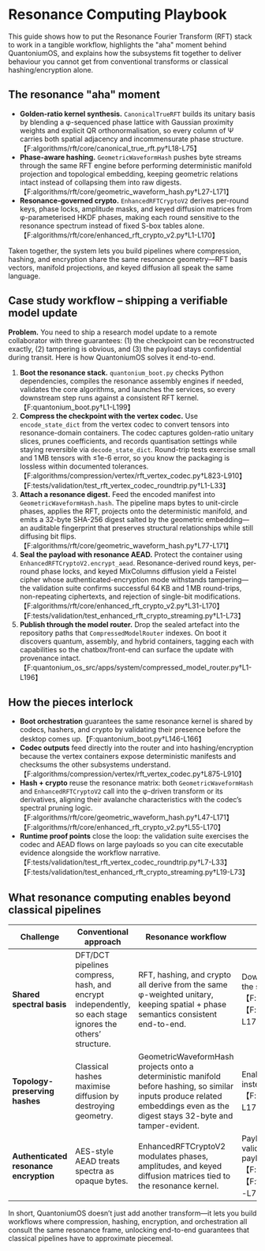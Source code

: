 # Resonance Computing Playbook

This guide shows how to put the Resonance Fourier Transform (RFT) stack to work in a tangible workflow, highlights the "aha" moment behind QuantoniumOS, and explains how the subsystems fit together to deliver behaviour you cannot get from conventional transforms or classical hashing/encryption alone.

## The resonance "aha" moment

* **Golden-ratio kernel synthesis.** `CanonicalTrueRFT` builds its unitary basis by blending a φ-sequenced phase lattice with Gaussian proximity weights and explicit QR orthonormalisation, so every column of Ψ carries both spatial adjacency and incommensurate phase structure.【F:algorithms/rft/core/canonical_true_rft.py†L18-L75】
* **Phase-aware hashing.** `GeometricWaveformHash` pushes byte streams through the same RFT engine before performing deterministic manifold projection and topological embedding, keeping geometric relations intact instead of collapsing them into raw digests.【F:algorithms/rft/core/geometric_waveform_hash.py†L27-L171】
* **Resonance-governed crypto.** `EnhancedRFTCryptoV2` derives per-round keys, phase locks, amplitude masks, and keyed diffusion matrices from φ-parameterised HKDF phases, making each round sensitive to the resonance spectrum instead of fixed S-box tables alone.【F:algorithms/rft/core/enhanced_rft_crypto_v2.py†L1-L170】

Taken together, the system lets you build pipelines where compression, hashing, and encryption share the same resonance geometry—RFT basis vectors, manifold projections, and keyed diffusion all speak the same language.

## Case study workflow – shipping a verifiable model update

**Problem.** You need to ship a research model update to a remote collaborator with three guarantees: (1) the checkpoint can be reconstructed exactly, (2) tampering is obvious, and (3) the payload stays confidential during transit. Here is how QuantoniumOS solves it end-to-end.

1. **Boot the resonance stack.** `quantonium_boot.py` checks Python dependencies, compiles the resonance assembly engines if needed, validates the core algorithms, and launches the services, so every downstream step runs against a consistent RFT kernel.【F:quantonium_boot.py†L1-L199】
2. **Compress the checkpoint with the vertex codec.** Use `encode_state_dict` from the vertex codec to convert tensors into resonance-domain containers. The codec captures golden-ratio unitary slices, prunes coefficients, and records quantisation settings while staying reversible via `decode_state_dict`. Round-trip tests exercise small and 1 MB tensors with ≤1e-6 error, so you know the packaging is lossless within documented tolerances.【F:algorithms/compression/vertex/rft_vertex_codec.py†L823-L910】【F:tests/validation/test_rft_vertex_codec_roundtrip.py†L1-L33】
3. **Attach a resonance digest.** Feed the encoded manifest into `GeometricWaveformHash.hash`. The pipeline maps bytes to unit-circle phases, applies the RFT, projects onto the deterministic manifold, and emits a 32-byte SHA-256 digest salted by the geometric embedding—an auditable fingerprint that preserves structural relationships while still diffusing bit flips.【F:algorithms/rft/core/geometric_waveform_hash.py†L77-L171】
4. **Seal the payload with resonance AEAD.** Protect the container using `EnhancedRFTCryptoV2.encrypt_aead`. Resonance-derived round keys, per-round phase locks, and keyed MixColumns diffusion yield a Feistel cipher whose authenticated-encryption mode withstands tampering—the validation suite confirms successful 64 KB and 1 MB round-trips, non-repeating ciphertexts, and rejection of single-bit modifications.【F:algorithms/rft/core/enhanced_rft_crypto_v2.py†L31-L170】【F:tests/validation/test_enhanced_rft_crypto_streaming.py†L1-L73】
5. **Publish through the model router.** Drop the sealed artefact into the repository paths that `CompressedModelRouter` indexes. On boot it discovers quantum, assembly, and hybrid containers, tagging each with capabilities so the chatbox/front-end can surface the update with provenance intact.【F:quantonium_os_src/apps/system/compressed_model_router.py†L1-L196】

## How the pieces interlock

* **Boot orchestration** guarantees the same resonance kernel is shared by codecs, hashers, and crypto by validating their presence before the desktop comes up.【F:quantonium_boot.py†L146-L166】
* **Codec outputs** feed directly into the router and into hashing/encryption because the vertex containers expose deterministic manifests and checksums the other subsystems understand.【F:algorithms/compression/vertex/rft_vertex_codec.py†L875-L910】
* **Hash + crypto** reuse the resonance matrix: both `GeometricWaveformHash` and `EnhancedRFTCryptoV2` call into the φ-driven transform or its derivatives, aligning their avalanche characteristics with the codec’s spectral pruning logic.【F:algorithms/rft/core/geometric_waveform_hash.py†L47-L171】【F:algorithms/rft/core/enhanced_rft_crypto_v2.py†L55-L170】
* **Runtime proof points** close the loop: the validation suite exercises the codec and AEAD flows on large payloads so you can cite executable evidence alongside the workflow narrative.【F:tests/validation/test_rft_vertex_codec_roundtrip.py†L7-L33】【F:tests/validation/test_enhanced_rft_crypto_streaming.py†L19-L73】

## What resonance computing enables beyond classical pipelines

| Challenge | Conventional approach | Resonance workflow | Why it matters |
| --- | --- | --- | --- |
| **Shared spectral basis** | DFT/DCT pipelines compress, hash, and encrypt independently, so each stage ignores the others’ structure. | RFT, hashing, and crypto all derive from the same φ-weighted unitary, keeping spatial + phase semantics consistent end-to-end. | Downstream verifiers can reason about tampering or loss using the same spectral coordinates that produced the payload.【F:algorithms/rft/core/canonical_true_rft.py†L18-L116】【F:algorithms/rft/core/geometric_waveform_hash.py†L35-L171】 |
| **Topology-preserving hashes** | Classical hashes maximise diffusion by destroying geometry. | GeometricWaveformHash projects onto a deterministic manifold before hashing, so similar inputs produce related embeddings even as the digest stays 32-byte and tamper-evident. | Enables provenance audits that compare resonance manifolds instead of only raw digests, useful for structured data pipelines.【F:algorithms/rft/core/geometric_waveform_hash.py†L53-L171】 |
| **Authenticated resonance encryption** | AES-style AEAD treats spectra as opaque bytes. | EnhancedRFTCryptoV2 modulates phases, amplitudes, and keyed diffusion matrices tied to the resonance kernel. | Payload protection inherits the same spectral guardrails, and validation shows it rejects single-bit tampering with large payloads.【F:algorithms/rft/core/enhanced_rft_crypto_v2.py†L31-L170】【F:tests/validation/test_enhanced_rft_crypto_streaming.py†L19-L73】 |

In short, QuantoniumOS doesn’t just add another transform—it lets you build workflows where compression, hashing, encryption, and orchestration all consult the same resonance frame, unlocking end-to-end guarantees that classical pipelines have to approximate piecemeal.
